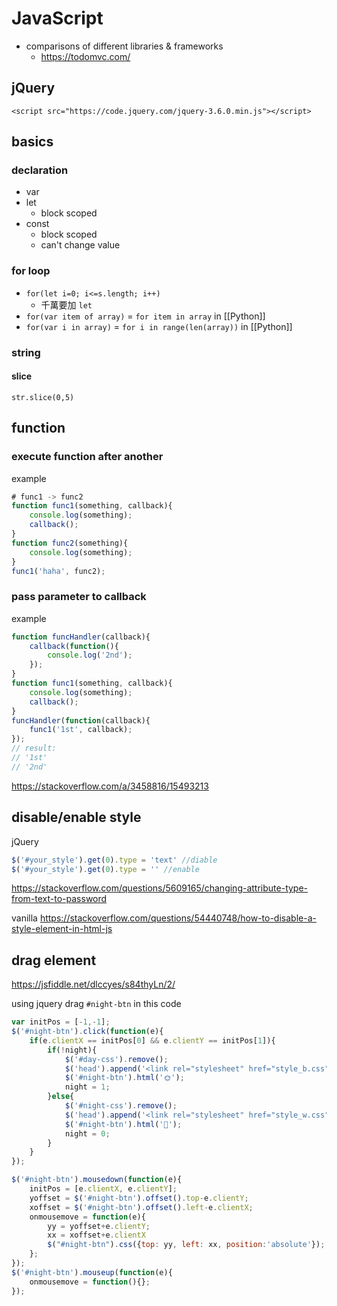 # JavaScript
- comparisons of different libraries & frameworks
	- https://todomvc.com/

## jQuery
`<script src="https://code.jquery.com/jquery-3.6.0.min.js"></script>`

## basics
### declaration
- var
- let
	- block scoped
- const
	- block scoped
	- can't change value

### for loop
- `for(let i=0; i<=s.length; i++)`
	- 千萬要加 `let`
- `for(var item of array)` = `for item in array` in [[Python]]
- `for(var i in array)` = `for i in range(len(array))` in [[Python]]

### string
#### slice
`str.slice(0,5)`

## function
### execute function after another
example
```js
# func1 -> func2
function func1(something, callback){
	console.log(something);
	callback();
}
function func2(something){
	console.log(something);
}
func1('haha', func2);
```

### pass parameter to callback
example
```js
function funcHandler(callback){
	callback(function(){
		console.log('2nd');
	});
}
function func1(something, callback){
	console.log(something);
	callback();
}
funcHandler(function(callback){
	func1('1st', callback);
});
// result: 
// '1st'
// '2nd'
```

<https://stackoverflow.com/a/3458816/15493213>

## disable/enable style
jQuery
```js
$('#your_style').get(0).type = 'text' //diable
$('#your_style').get(0).type = '' //enable
```

<https://stackoverflow.com/questions/5609165/changing-attribute-type-from-text-to-password>

vanilla
<https://stackoverflow.com/questions/54440748/how-to-disable-a-style-element-in-html-js>

## drag element
<https://jsfiddle.net/dlccyes/s84thyLn/2/>

using jquery
drag `#night-btn` in this code
```js
var initPos = [-1,-1];
$('#night-btn').click(function(e){
	if(e.clientX == initPos[0] && e.clientY == initPos[1]){
		if(!night){
			$('#day-css').remove();
			$('head').append('<link rel="stylesheet" href="style_b.css" id="night-css">');
			$('#night-btn').html('🌞');
			night = 1;
		}else{
			$('#night-css').remove();
			$('head').append('<link rel="stylesheet" href="style_w.css" id="day-css">');
			$('#night-btn').html('🌚');
			night = 0;
		}
	}
});

$('#night-btn').mousedown(function(e){
	initPos = [e.clientX, e.clientY];
	yoffset = $('#night-btn').offset().top-e.clientY;
	xoffset = $('#night-btn').offset().left-e.clientX;
	onmousemove = function(e){
		yy = yoffset+e.clientY;
		xx = xoffset+e.clientX
		$("#night-btn").css({top: yy, left: xx, position:'absolute'});
	};
});
$('#night-btn').mouseup(function(e){
	onmousemove = function(){};
});
```
